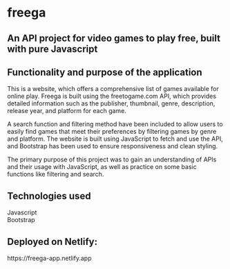 # freega

<h2>An API project for video games to play free, built with pure Javascript</h2>

<h2>Functionality and purpose of the application</h2>
<p>
This is a website, which offers a comprehensive list of games available for online play. Freega is built using the freetogame.com API, which provides detailed information such as the publisher, thumbnail, genre, description, release year, and platform for each game.

A search function and filtering method have been included to allow users to easily find games that meet their preferences by filtering games by genre and platform. The website is built using JavaScript to fetch and use the API, and Bootstrap has been used to ensure responsiveness and clean styling.

The primary purpose of this project was to gain an understanding of APIs and their usage with JavaScript, as well as practice on some basic functions like filtering and search.
</p>
  
<h2>Technologies used</h2>
<p>
Javascript
<br>
Bootstrap
<br>

<h2>Deployed on Netlify:</h2>
 https://freega-app.netlify.app
